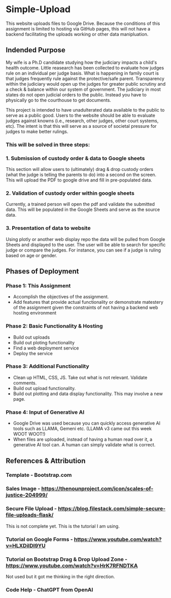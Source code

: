 # Simple-Upload

This website uploads files to Google Drive. Because the conditions of this assignment is limited to hosting via GitHub pages, this will not have a backend facilitating the uploads working or other data manipluation.

## Indended Purpose

My wife is a Ph.D candidate studying how the judiciary impacts a child's health outcome. Little reasearch has been collected to evaluate how judges rule on an individual per judge basis. What is happening in family court is that judges frequently rule against the protective/safe parent. Transparency within the judiciary would open up the judges for greater public scrutiny and a check & balance within our system of government. The judiciary in most states do not open judicial orders to the public. Instead you have to physically go to the courthouse to get documents.

This project is intended to have unadulterated data available to the public to serve as a public good. Users to the website should be able to evaluate judges against knowns (i.e., research, other judges, other court systems, etc). The intent is that this will serve as a source of societal pressure for judges to make better rulings.

### This will be solved in three steps:

### 1. Submission of custody order & data to Google sheets

This section will allow users to (ultimately) drag & drop custody orders (what the judge is telling the parents to do) into a second on the screen. This will upload the PDF to google drive and fill in pre-populated data.

### 2. Validation of custody order within google sheets

Currently, a trained person will open the pdf and validate the submitted data. This will be populated in the Google Sheets and serve as the source data.

### 3. Presentation of data to website

Using plotly or another web display repo the data will be pulled from Google Sheets and displayed to the user. The user will be able to search for specific judge or compare the judges. For instance, you can see if a judge is ruling based on age or gender.

## Phases of Deployment

### Phase 1: This Assignment

- Accomplish the objectives of the assignment.
- Add features that provide actual functionality or demonstrate matestery of the assignment given the constraints of not having a backend web hosting environment

### Phase 2: Basic Functionality & Hosting

- Build out uploads
- Build out ploting functionality
- Find a web deployment service
- Deploy the service

### Phase 3: Additional Functionality

- Clean up HTML, CSS, JS. Take out what is not relevant. Validate comments.
- Build out upload functionality.
- Build out plotting and data display functionality. This may involve a new page.

### Phase 4: Input of Generative AI

- Google Drive was used because you can quickly access generative AI tools such as LLAMA, Gemeni etc. (LLAMA v3 came out this week WOOT WOOT!)
- When files are uploaded, instead of having a human read over it, a generative AI tool can. A human can simply validate what is correct.

## References & Attribution

### Template - Bootstrap.com

### Sales Image - https://thenounproject.com/icon/scales-of-justice-204999/

### Secure File Upload - https://blog.filestack.com/simple-secure-file-uploads-flask/

This is not complete yet. This is the tutorial I am using.

### Tutorial on Google Forms - https://www.youtube.com/watch?v=HLXDiIDI9YU

### Tutorial on Bootstrap Drag & Drop Upload Zone - https://www.youtube.com/watch?v=HrK7RFNDTKA

Not used but it got me thinking in the right direction.

### Code Help - ChatGPT from OpenAI
